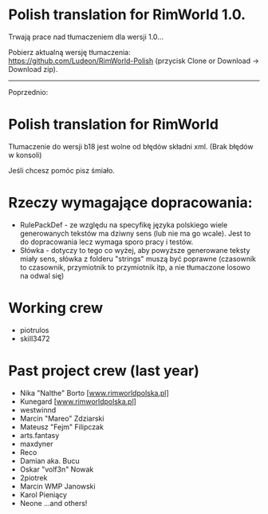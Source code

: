 # Polish translation for RimWorld 1.0.
 
Trwają prace nad tłumaczeniem dla wersji 1.0...  

Pobierz aktualną wersję tłumaczenia:  
https://github.com/Ludeon/RimWorld-Polish (przycisk Clone or Download -> Download zip).  



--------
Poprzednio:
# Polish translation for RimWorld

Tłumaczenie do wersji b18 jest wolne od błędów składni xml. (Brak błędów w konsoli)   

Jeśli chcesz pomóc pisz śmiało.

# Rzeczy wymagające dopracowania:  
* RulePackDef - ze względu na specyfikę języka polskiego wiele generowanych tekstów ma dziwny sens (lub nie ma go wcale). Jest to do dopracowania lecz wymaga sporo pracy i testów.
* Słówka - dotyczy to tego co wyżej, aby powyższe generowane teksty miały sens, słówka z folderu "strings" muszą być poprawne (czasownik to czasownik, przymiotnik to przymiotnik itp, a nie tłumaczone losowo na odwal się)

# Working crew 
* piotrulos  
* skill3472

# Past project crew (last year)
* Nika "Nalthe" Borto [www.rimworldpolska.pl]
* Kunegard [www.rimworldpolska.pl]
* westwinnd
* Marcin "Mareo" Zdziarski
* Mateusz "Fejm" Filipczak
* arts.fantasy
* maxdyner
* Reco
* Damian aka. Bucu
* Oskar "volf3n" Nowak
* 2piotrek
* Marcin WMP Janowski
* Karol Pieniący
* Neone
...and others!
